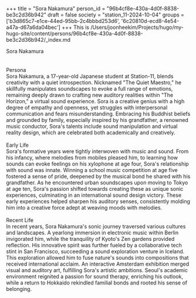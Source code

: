 +++
title = "Sora Nakamura"
person_id = "96b4cf8e-430a-4d0f-8838-be3c2d36b942"
draft = false
society = "station_11-2024-10-04"
groups = ['b3d865c7-e1ce-44ed-95bb-2c4bbbd253d6', '6c20810d-ecd8-4e54-a47a-d67a6da04bec']
+++
This is /Users/joonheekim/Projects/hugo/my-hugo-site/content/persons/96b4cf8e-430a-4d0f-8838-be3c2d36b942/_index.md

<div class="h1_right">Sora Nakamura</div><br>
<br>
<div class="h2">Persona</div><div class="plain">Sora Nakamura, a 17-year-old Japanese student at Station-11, blends creativity with a quiet introspection. Nicknamed "The Quiet Maestro," he skillfully manipulates soundscapes to evoke a full range of emotions, remaining deeply drawn to crafting new auditory realities within "The Horizon," a virtual sound experience. Sora is a creative genius with a high degree of empathy and openness, yet struggles with interpersonal communication and fears misunderstanding. Embracing his Buddhist beliefs and grounded by family, especially inspired by his grandfather, a renowned music conductor, Sora's talents include sound manipulation and virtual reality design, which are celebrated both academically and creatively.</div><br>
<div class="h2">Early Life</div><div class="plain">Sora's formative years were tightly interwoven with music and sound. From his infancy, where melodies from mobiles pleased him, to learning how sounds can evoke feelings on his xylophone at age four, Sora's relationship with sound was innate. Winning a school music competition at age five fostered a sense of pride, deepened by the musical bond he shared with his grandfather. As he encountered urban soundscapes upon moving to Tokyo at age ten, Sora's passion shifted towards creating these as unique sonic experiences, culminating in an international sound design victory. These early experiences helped sharpen his auditory senses, consistently molding him into a creative force adept at weaving moods with melodies.</div><br>
<div class="h2">Recent Life</div><div class="plain">In recent years, Sora Nakamura's sonic journey traversed various cultures and landscapes. A yearlong immersion in electronic music within Berlin invigorated him, while the tranquility of Kyoto's Zen gardens provided reflection. His innovative spirit was further fueled by a collaborative tech stint in San Francisco, succeeding a sound exploration venture in Iceland. This exploration allowed him to fuse nature's sounds into compositions that received international acclaim. An interactive Amsterdam exhibition merged visual and auditory art, fulfilling Sora's artistic ambitions. Seoul's academic environment reignited a passion for sound therapy, enriching his outlook, while a return to Hokkaido rekindled familial bonds and rooted his sense of belonging.</div><br>
